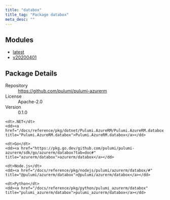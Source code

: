 ```yaml
---
title: "databox"
title_tag: "Package databox"
meta_desc: ""
---
```


<!-- WARNING: this file was generated by Pulumi Docs Generator. -->
<!-- Do not edit by hand unless you're certain you know what you are doing! -->



<h2 id="modules">Modules</h2>
<ul class="api">
    <li><a href="latest/" title="latest"><span class="symbol module"></span>latest</a></li>
    <li><a href="v20200401/" title="v20200401"><span class="symbol module"></span>v20200401</a></li>
</ul>

<h2 id="package-details">Package Details</h2>
<dl class="package-details">
	<dt>Repository</dt>
	<dd><a href="https://github.com/pulumi/pulumi-azurerm">https://github.com/pulumi/pulumi-azurerm</a></dd>
	<dt>License</dt>
	<dd>Apache-2.0</dd>
	<dt>Version</dt>
	<dd>0.1.0</dd>
</dl>



<dl class="tabular">

    <dt>.NET</dt>
    <dd><a href="/docs/reference/pkg/dotnet/Pulumi.AzureRM/Pulumi.AzureRM.databox.html" title="Pulumi.AzureRM.databox">Pulumi.AzureRM.databox</a></dd>

    <dt>Go</dt>
    <dd><a href="https://pkg.go.dev/github.com/pulumi/pulumi-azurerm/sdk/go/azurerm/databox?tab=doc#" title="azurerm/databox">azurerm/databox</a></dd>

    <dt>Node.js</dt>
    <dd><a href="/docs/reference/pkg/nodejs/pulumi/azurerm/databox/#" title="@pulumi/azurerm/databox">@pulumi/azurerm/databox</a></dd>

    <dt>Python</dt>
    <dd><a href="/docs/reference/pkg/python/pulumi_azurerm/databox" title="pulumi_azurerm/databox">pulumi_azurerm/databox</a></dd>

</dl>

